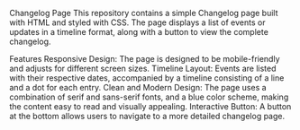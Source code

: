 Changelog Page
This repository contains a simple Changelog page built with HTML and styled with CSS. The page displays a list of events or updates in a timeline format, along with a button to view the complete changelog.

Features
Responsive Design: The page is designed to be mobile-friendly and adjusts for different screen sizes.
Timeline Layout: Events are listed with their respective dates, accompanied by a timeline consisting of a line and a dot for each entry.
Clean and Modern Design: The page uses a combination of serif and sans-serif fonts, and a blue color scheme, making the content easy to read and visually appealing.
Interactive Button: A button at the bottom allows users to navigate to a more detailed changelog page.
